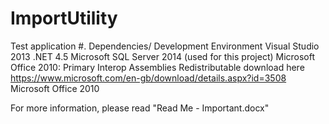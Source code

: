 # ImportUtility
Test application
#.	Dependencies/ Development Environment
Visual Studio 2013 .NET 4.5
Microsoft SQL Server 2014 (used for this project)
Microsoft Office 2010: Primary Interop Assemblies Redistributable download here https://www.microsoft.com/en-gb/download/details.aspx?id=3508
Microsoft Office 2010

For more information, please read "Read Me - Important.docx"
